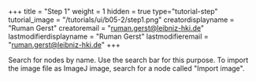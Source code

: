 +++
title = "Step 1"
weight = 1
hidden = true
type="tutorial-step"
tutorial_image = "/tutorials/ui/b05-2/step1.png"
creatordisplayname = "Ruman Gerst"
creatoremail = "ruman.gerst@leibniz-hki.de"
lastmodifierdisplayname = "Ruman Gerst"
lastmodifieremail = "ruman.gerst@leibniz-hki.de"
+++

Search for nodes by name. Use the search bar for this purpose.
To import the image file as ImageJ image, search for a node called "Import image".